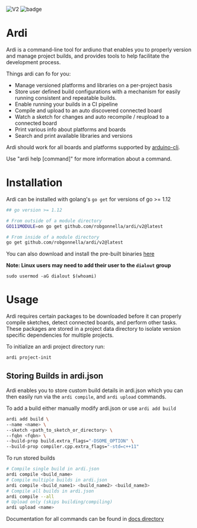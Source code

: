 ![V2](https://github.com/robgonnella/ardi/workflows/V2/badge.svg)
![badge](https://img.shields.io/endpoint?url=https://gist.githubusercontent.com/robgonnella/4209bcb6a7198958ec0770b963684389/raw/badge.json?sanitize=true)

# Ardi

Ardi is a command-line tool for ardiuno that enables you to properly version and
manage project builds, and provides tools to help facilitate the development
process.

Things ardi can fo for you:

- Manage versioned platforms and libraries on a per-project basis
- Store user defined build configurations with a mechanism for easily running
  consistent and repeatable builds.
- Enable running your builds in a CI pipeline
- Compile and upload to an auto discovered connected board
- Watch a sketch for changes and auto recompile / reupload to a connected board
- Print various info about platforms and boards
- Search and print available libraries and versions

Ardi should work for all boards and platforms supported by [arduino-cli].

Use "ardi help [command]" for more information about a command.

# Installation

Ardi can be installed with golang's `go get` for versions of go >= 1.12

```bash
## go version >= 1.12

# From outside of a module directory
GO111MODULE=on go get github.com/robgonnella/ardi/v2@latest

# From inside of a module directory
go get github.com/robgonnella/ardi/v2@latest
```

You can also download and install the pre-built binaries
[here](https://github.com/robgonnella/ardi/releases)

**Note: Linux users may need to add their user to the `dialout` group**
```
sudo usermod -aG dialout $(whoami)
```

# Usage

Ardi requires certain packages to be downloaded before it can properly compile
sketches, detect connected boards, and perform other tasks. These packages are
stored in a project data directory to isolate version specific dependencies
for multiple projects.

To initialize an ardi project directory run:

```bash
ardi project-init
```

## Storing Builds in ardi.json

Ardi enables you to store custom build details in ardi.json which you can
then easily run via the `ardi compile`, and `ardi upload`
commands.

To add a build either manually modify ardi.json or use `ardi add build`

```bash
ardi add build \
--name <name> \
--sketch <path_to_sketch_or_directory> \
--fqbn <fqbn> \
--build-prop build.extra_flags="-DSOME_OPTION" \
--build-prop compiler.cpp.extra_flags="-std=c++11"
```

To run stored builds

```bash
# Compile single build in ardi.json
ardi compile <build_name>
# Compile multiple builds in ardi.json
ardi compile <build_name1> <build_name2> <build_name3>
# Compile all builds in ardi.json
ardi compile --all
# Upload only (skips building/compiling)
ardi upload <name>
```

Documentation for all commands can be found in [docs directory][docs]

[arduino-cli]: https://github.com/arduino/arduino-cli
[docs]: ./v2/docs/ardi.md
